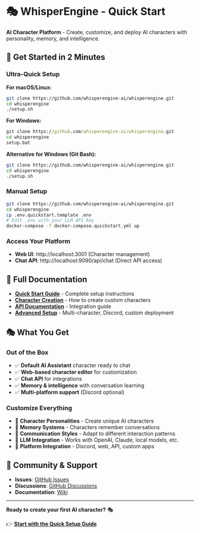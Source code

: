 # 🎭 WhisperEngine - Quick Start

**AI Character Platform** - Create, customize, and deploy AI characters with personality, memory, and intelligence.

## 🚀 **Get Started in 2 Minutes**

### **Ultra-Quick Setup**

**For macOS/Linux:**
```bash
git clone https://github.com/whisperengine-ai/whisperengine.git
cd whisperengine
./setup.sh
```

**For Windows:**
```cmd
git clone https://github.com/whisperengine-ai/whisperengine.git
cd whisperengine
setup.bat
```

**Alternative for Windows (Git Bash):**
```bash
git clone https://github.com/whisperengine-ai/whisperengine.git
cd whisperengine
./setup.sh
```

### **Manual Setup**
```bash
git clone https://github.com/whisperengine-ai/whisperengine.git
cd whisperengine
cp .env.quickstart.template .env
# Edit .env with your LLM API key
docker-compose -f docker-compose.quickstart.yml up
```

### **Access Your Platform**
- **Web UI**: http://localhost:3001 (Character management)
- **Chat API**: http://localhost:9090/api/chat (Direct API access)

## 📖 **Full Documentation**

- **[Quick Start Guide](QUICKSTART.md)** - Complete setup instructions
- **[Character Creation](cdl-web-ui/README.md)** - How to create custom characters
- **[API Documentation](docs/api/)** - Integration guide
- **[Advanced Setup](docs/setup/)** - Multi-character, Discord, custom deployment

## 🎭 **What You Get**

### **Out of the Box**
- ✅ **Default AI Assistant** character ready to chat
- ✅ **Web-based character editor** for customization
- ✅ **Chat API** for integrations
- ✅ **Memory & intelligence** with conversation learning
- ✅ **Multi-platform support** (Discord optional)

### **Customize Everything**
- 🎨 **Character Personalities** - Create unique AI characters
- 🧠 **Memory Systems** - Characters remember conversations
- 💬 **Communication Styles** - Adapt to different interaction patterns
- 🔌 **LLM Integration** - Works with OpenAI, Claude, local models, etc.
- 📱 **Platform Integration** - Discord, web, API, custom apps

## 🤝 **Community & Support**

- **Issues**: [GitHub Issues](https://github.com/whisperengine-ai/whisperengine/issues)
- **Discussions**: [GitHub Discussions](https://github.com/whisperengine-ai/whisperengine/discussions)
- **Documentation**: [Wiki](https://github.com/whisperengine-ai/whisperengine/wiki)

---

**Ready to create your first AI character?** 🎭

👉 **[Start with the Quick Setup Guide](QUICKSTART.md)**

